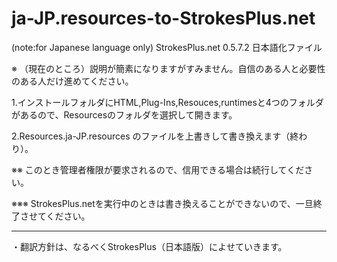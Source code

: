 # ja-JP.resources-to-StrokesPlus.net
(note:for Japanese language only) StrokesPlus.net  0.5.7.2 日本語化ファイル

※ （現在のところ）説明が簡素になりますがすみません。自信のある人と必要性のある人だけ進めてください。


1.インストールフォルダにHTML,Plug-Ins,Resouces,runtimesと4つのフォルダがあるので、Resourcesのフォルダを選択して開きます。

2.Resources.ja-JP.resources のファイルを上書きして書き換えます（終わり）。

※※ このとき管理者権限が要求されるので、信用できる場合は続行してください。

※※※ StrokesPlus.netを実行中のときは書き換えることができないので、一旦終了させてください。

-------
・翻訳方針は、なるべくStrokesPlus（日本語版）によせていきます。
